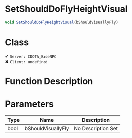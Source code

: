 # SetShouldDoFlyHeightVisual
```js
void SetShouldDoFlyHeightVisual(bShouldVisuallyFly)
```
# Class
✔ `Server: CDOTA_BaseNPC`  
✖ `Client: undefined`  

# Function Description

# Parameters
Type|Name|Description
--|--|--
bool|bShouldVisuallyFly|No Description Set
